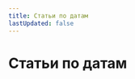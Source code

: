 ```yaml
---
title: Статьи по датам
lastUpdated: false
---
```


# Статьи по датам

<date-article-list />

<script setup lang="ts">
import DateArticleList from '@components/date-article-list.vue'
</script>
